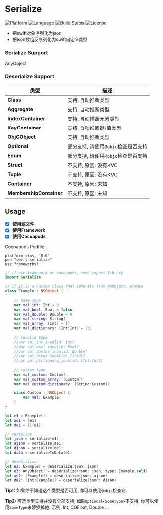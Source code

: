 # Serialize 
[![Platform](http://img.shields.io/badge/platform-ios-blue.svg?style=flat
)](https://developer.apple.com/iphone/index.action)
[![Language](http://img.shields.io/badge/language-swift-brightgreen.svg?style=flat
)](https://developer.apple.com/swift)
[![Build Status](https://travis-ci.org/sagesse-cn/swift-serialize.svg?branch=swift-1.2)](https://travis-ci.org/sagesse-cn/swift-serialize)
[![License](http://img.shields.io/badge/license-MIT-lightgrey.svg?style=flat
)](http://mit-license.org)

* 把swift对象序列化为json
* 把json数组反序列化为swift自定义类型

### Serialize Support
AnyObject

### Deserialize Support
类型 					| 描述
----------------------- | -----------------------------------------------
**Class**				| 支持, 自动推断类型
**Aggregate**			| 支持, 自动推断类型
**IndexContainer**		| 支持, 自动推断元素类型
**KeyContainer**		| 支持, 自动推断键/值类型
**ObjCObject**			| 支持, 自动推断类型
**Optional**			| 部分支持, 请使用`@objc`检查是否支持
**Enum**				| 部分支持, 请使用`@objc`检查是否支持
**Struct**				| 不支持, 原因: 没有KVC
**Tuple**				| 不支持, 原因: 没有KVC
**Container**			| 不支持, 原因: 未知
**MembershipContainer**	| 不支持, 原因: 未知

## Usage

* [X] **使用源文件**
* [X] **使用Framework**
* [X] **使用Cocoapods**

Cocoapods Podfile: 
```Shell
platform :ios, '8.0'
pod "swift-serialize"
use_frameworks!
```

```swift
// if use framework or cocoapods, need import library
import Serialize

// If it is a custom class that inherits from NSObject, please
class Example : NSObject {
    
    // base type
    var val_int: Int = 0
    var val_bool: Bool = false
    var val_double: Double = 0
    var val_string: String?
    var val_array: [Int] = []
    var val_dictionary: [Int:Int] = [:]
    
    // invalid type
    //var val_int_invalid: Int?
    //var val_bool_invalid: Bool?
    //var val_doulbe_invalid: Double?
    //var val_array_invalid: [Int?]?
    //var val_dictionary_invalid: [Int:Int?]
    
    // custom type
    var val_custom: Custom?
    var val_custom_array: [Custom]?
    var val_custom_dictionary: [String:Custom]?
    
    class Custom : NSObject {
        var val: Example?
    }
}

let e1 = Example()
let ae1 = [e1]
let de1 = [1:e1]

// serialize
let json = serialize(e1)
let ajson = serialize(ae1)
let djson = serialize(de1)
let data = serializeToData(e1)

// deserialize
let e2: Example? = deserialize(json: json)
let e3: AnyObject? = deserialize(json: json, type: Example.self)
let ae2: [Example]? = deserialize(json: ajson)
let de2: [Int:Example]? = deserialize(json: djson)

```

**Tip1:** 如果你不知道这个类型是否可用, 你可以使用`@objc`检查它. 

**Tip2:** 可选类型支持并没有全部支持, 如果`Optional<SomeType>`不支持, 你可以使用`SomeType`来替换掉他. 示例: Int, CGFloat, Double ...
